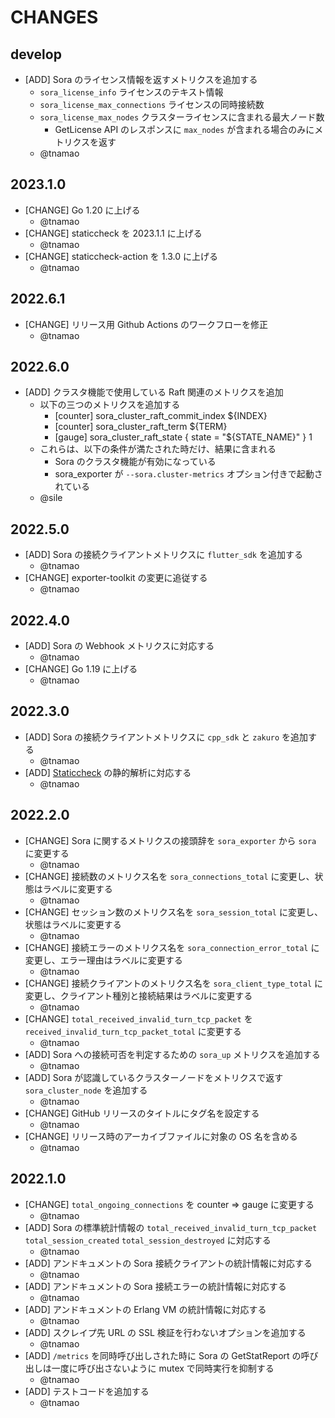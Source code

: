 # CHANGES

## develop

- [ADD] Sora のライセンス情報を返すメトリクスを追加する
    - `sora_license_info` ライセンスのテキスト情報
    - `sora_license_max_connections` ライセンスの同時接続数
    - `sora_license_max_nodes` クラスターライセンスに含まれる最大ノード数
        - GetLicense API のレスポンスに `max_nodes` が含まれる場合のみにメトリクスを返す
    - @tnamao

## 2023.1.0

- [CHANGE] Go 1.20 に上げる
    - @tnamao
- [CHANGE] staticcheck を 2023.1.1 に上げる
    - @tnamao
- [CHANGE] staticcheck-action を 1.3.0 に上げる
    - @tnamao

## 2022.6.1

- [CHANGE] リリース用 Github Actions のワークフローを修正
    - @tnamao

## 2022.6.0

- [ADD] クラスタ機能で使用している Raft 関連のメトリクスを追加
    - 以下の三つのメトリクスを追加する
        - [counter] sora_cluster_raft_commit_index ${INDEX}
        - [counter] sora_cluster_raft_term ${TERM}
        - [gauge] sora_cluster_raft_state { state = "${STATE_NAME}" } 1
    - これらは、以下の条件が満たされた時だけ、結果に含まれる
        - Sora のクラスタ機能が有効になっている
        - sora_exporter が `--sora.cluster-metrics` オプション付きで起動されている
    - @sile

## 2022.5.0

- [ADD] Sora の接続クライアントメトリクスに `flutter_sdk` を追加する
    - @tnamao
- [CHANGE] exporter-toolkit の変更に追従する
    - @tnamao

## 2022.4.0

- [ADD] Sora の Webhook メトリクスに対応する
    - @tnamao
- [CHANGE] Go 1.19 に上げる
    - @tnamao

## 2022.3.0

- [ADD] Sora の接続クライアントメトリクスに `cpp_sdk` と `zakuro` を追加する
    - @tnamao
- [ADD] [Staticcheck](https://staticcheck.io/) の静的解析に対応する
    - @tnamao

## 2022.2.0

- [CHANGE] Sora に関するメトリクスの接頭辞を `sora_exporter` から `sora` に変更する
    - @tnamao
- [CHANGE] 接続数のメトリクス名を `sora_connections_total` に変更し、状態はラベルに変更する
    - @tnamao
- [CHANGE] セッション数のメトリクス名を `sora_session_total` に変更し、状態はラベルに変更する
    - @tnamao
- [CHANGE] 接続エラーのメトリクス名を `sora_connection_error_total` に変更し、エラー理由はラベルに変更する
    - @tnamao
- [CHANGE] 接続クライアントのメトリクス名を `sora_client_type_total` に変更し、クライアント種別と接続結果はラベルに変更する
    - @tnamao
- [CHANGE] `total_received_invalid_turn_tcp_packet` を `received_invalid_turn_tcp_packet_total` に変更する
    - @tnamao
- [ADD] Sora への接続可否を判定するための `sora_up` メトリクスを追加する
    - @tnamao
- [ADD] Sora が認識しているクラスターノードをメトリクスで返す `sora_cluster_node` を追加する
    - @tnamao
- [CHANGE] GitHub リリースのタイトルにタグ名を設定する
    - @tnamao
- [CHANGE] リリース時のアーカイブファイルに対象の OS 名を含める
    - @tnamao

## 2022.1.0

- [CHANGE] `total_ongoing_connections` を counter => gauge に変更する
    - @tnamao
- [ADD] Sora の標準統計情報の `total_received_invalid_turn_tcp_packet` `total_session_created` `total_session_destroyed` に対応する
    - @tnamao
- [ADD] アンドキュメントの Sora 接続クライアントの統計情報に対応する
    - @tnamao
- [ADD] アンドキュメントの Sora 接続エラーの統計情報に対応する
    - @tnamao
- [ADD] アンドキュメントの Erlang VM の統計情報に対応する
    - @tnamao
- [ADD] スクレイプ先 URL の SSL 検証を行わないオプションを追加する
    - @tnamao
- [ADD] `/metrics` を同時呼び出しされた時に Sora の GetStatReport の呼び出しは一度に呼び出さないように mutex で同時実行を抑制する
    - @tnamao
- [ADD] テストコードを追加する
    - @tnamao
